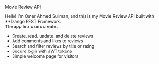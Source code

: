  Movie Review API

Hello! I’m Omer Ahmed Suliman, and this is my Movie Review API built with **Django REST Framework.  
The app lets users create :
- Create, read, update, and delete reviews  
- Add comments and likes to reviews  
- Search and filter reviews by title or rating  
- Secure login with JWT tokens  
- Simple welcome page for visitors  

